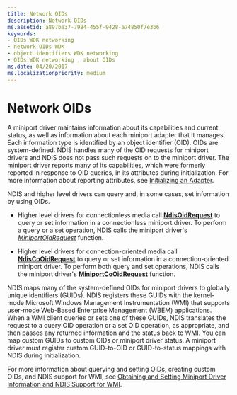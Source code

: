 ```yaml
---
title: Network OIDs
description: Network OIDs
ms.assetid: a897ba37-7984-455f-9428-a74850f7e3b6
keywords:
- OIDs WDK networking
- network OIDs WDK
- object identifiers WDK networking
- OIDs WDK networking , about OIDs
ms.date: 04/20/2017
ms.localizationpriority: medium
---
```


# Network OIDs





A miniport driver maintains information about its capabilities and current status, as well as information about each miniport adapter that it manages. Each information type is identified by an object identifier (OID). OIDs are system-defined. NDIS handles many of the OID requests for miniport drivers and NDIS does not pass such requests on to the miniport driver. The miniport driver reports many of its capabilities, which were formerly reported in response to OID queries, in its attributes during initialization. For more information about reporting attributes, see [Initializing an Adapter](initializing-a-miniport-adapter.md).

NDIS and higher level drivers can query and, in some cases, set information by using OIDs.

-   Higher level drivers for connectionless media call [**NdisOidRequest**](https://msdn.microsoft.com/library/windows/hardware/ff563710) to query or set information in a connectionless miniport driver. To perform a query or a set operation, NDIS calls the miniport driver's [*MiniportOidRequest*](https://msdn.microsoft.com/library/windows/hardware/ff559416) function.

-   Higher level drivers for connection-oriented media call [**NdisCoOidRequest**](https://msdn.microsoft.com/library/windows/hardware/ff561711) to query or set information in a connection-oriented miniport driver. To perform both query and set operations, NDIS calls the miniport driver's [**MiniportCoOidRequest**](https://msdn.microsoft.com/library/windows/hardware/ff559362) function.

NDIS maps many of the system-defined OIDs for miniport drivers to globally unique identifiers (GUIDs). NDIS registers these GUIDs with the kernel-mode Microsoft Windows Management Instrumentation (WMI) that supports user-mode Web-Based Enterprise Management (WBEM) applications. When a WMI client queries or sets one of these GUIDs, NDIS translates the request to a query OID operation or a set OID operation, as appropriate, and then passes any returned information and the status back to WMI. You can map custom GUIDs to custom OIDs or miniport driver status. A miniport driver must register custom GUID-to-OID or GUID-to-status mappings with NDIS during initialization.

For more information about querying and setting OIDs, creating custom OIDs, and NDIS support for WMI, see [Obtaining and Setting Miniport Driver Information and NDIS Support for WMI](obtaining-and-setting-miniport-driver-information-and-ndis-support-for.md).

 

 





